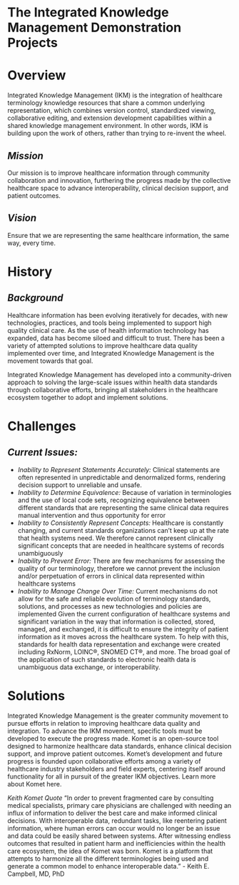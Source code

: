 # The Integrated Knowledge Management Demonstration Projects


# Overview
Integrated Knowledge Management (IKM) is the integration of healthcare terminology knowledge resources that share a common underlying representation, which combines version control, standardized viewing, collaborative editing, and extension development capabilities within a shared knowledge management environment. In other words, IKM is building upon the work of others, rather than trying to re-invent the wheel.
## *Mission*
Our mission is to improve healthcare information through community collaboration and innovation, furthering the progress made by the collective healthcare space to advance interoperability, clinical decision support, and patient outcomes.

## *Vision*
Ensure that we are representing the same healthcare information, the same way, every time.

# History
## *Background*
Healthcare information has been evolving iteratively for decades, with new technologies, practices, and tools being implemented to support high quality clinical care. As the use of health information technology has expanded, data has become siloed and difficult to trust.  There has been a variety of attempted solutions to improve healthcare data quality implemented over time, and Integrated Knowledge Management is the movement towards that goal. 

Integrated Knowledge Management has developed into a community-driven approach to solving the large-scale issues within health data standards through collaborative efforts, bringing all stakeholders in the healthcare ecosystem together to adopt and implement solutions. 


# Challenges
## *Current Issues:*
-	*Inability to Represent Statements Accurately:* Clinical statements are often represented in unpredictable and denormalized forms, rendering decision support to unreliable and unsafe. 
-	*Inability to Determine Equivalence:* Because of variation in terminologies and the use of local code sets, recognizing equivalence between different standards that are representing the same clinical data requires manual intervention and thus opportunity for error
-	*Inability to Consistently Represent Concepts:* Healthcare is constantly changing, and current standards organizations can’t keep up at the rate that health systems need. We therefore cannot represent clinically significant concepts that are needed in healthcare systems of records unambiguously
-	*Inability to Prevent Error:* There are few mechanisms for assessing the quality of our terminology, therefore we cannot prevent the inclusion and/or perpetuation of errors in clinical data represented within healthcare systems
-	*Inability to Manage Change Over Time:* Current mechanisms do not allow for the safe and reliable evolution of terminology standards, solutions, and processes as new technologies and policies are implemented
Given the current configuration of healthcare systems and significant variation in the way that information is collected, stored, managed, and exchanged, it is difficult to ensure the integrity of patient information as it moves across the healthcare system. To help with this, standards for health data representation and exchange were created including RxNorm, LOINC®, SNOMED CT®, and more. The broad goal of the application of such standards to electronic health data is unambiguous data exchange, or interoperability. 

# Solutions
Integrated Knowledge Management is the greater community movement to pursue efforts in relation to improving healthcare data quality and integration. To advance the IKM movement, specific tools must be developed to execute the progress made. Komet is an open-source tool designed to harmonize healthcare data standards, enhance clinical decision support, and improve patient outcomes. Komet’s development and future progress is founded upon collaborative efforts among a variety of healthcare industry stakeholders and field experts, centering itself around functionality for all in pursuit of the greater IKM objectives. Learn more about Komet here. 

*Keith Komet Quote*
“In order to prevent fragmented care by consulting medical specialists, primary care physicians are challenged with needing an influx of information to deliver the best care and make informed clinical decisions. With interoperable data, redundant tasks, like reentering patient information, where human errors can occur would no longer be an issue and data could be easily shared between systems. After witnessing endless outcomes that resulted in patient harm and inefficiencies within the health care ecosystem, the idea of Komet was born. Komet is a platform that attempts to harmonize all the different terminologies being used and generate a common model to enhance interoperable data.” - Keith E. Campbell, MD, PhD
